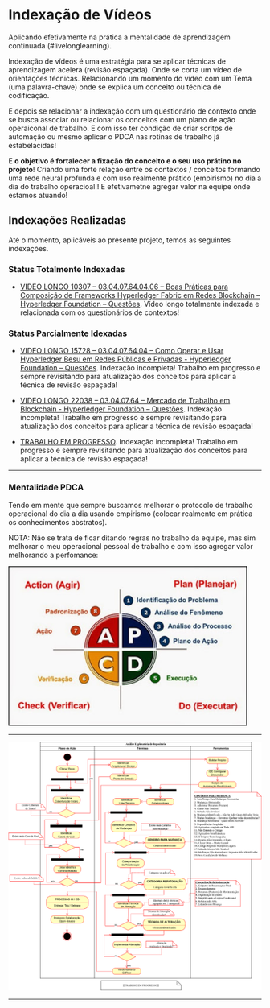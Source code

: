 # Indexação de Vídeos

Aplicando efetivamente na prática a mentalidade de aprendizagem continuada (#livelonglearning).

Indexação de vídeos é uma estratégia para se aplicar técnicas de aprendizagem acelera (revisão espaçada). Onde se corta um vídeo de orientações técnicas. Relacionando um momento do vídeo com um Tema (uma palavra-chave) onde se explica um conceito ou técnica de codificação.

E depois se relacionar a indexação com um questionário de contexto onde se busca associar ou relacionar os conceitos com um plano de ação operaiconal de trabalho. E com isso ter condição de criar scritps de automação ou mesmo aplicar o PDCA nas rotinas de trabalho já estabelacidas!

E **o objetivo é fortalecer a fixação do conceito e o seu uso prátino no projeto**! Criando uma forte relação entre os contextos / conceitos formando uma rede neural profunda e com uso realmente prático (empirismo) no dia a dia do trabalho operacioal!! E efetivametne agregar valor na equipe onde estamos atuando!

## Indexações Realizadas

Até o momento, aplicáveis ao presente projeto, temos as seguintes indexações.

### Status Totalmente Indexadas

* [VIDEO LONGO 10307 – 03.04.07.64.04.06 – Boas Práticas para Composição de Frameworks Hyperledger Fabric em Redes Blockchain – Hyperledger Foundation – Questões](../indexacoes/VIDEO%20LONGO%2010307%20–%2003.04.07.64.04.06%20–%20Boas%20Práticas%20para%20Composição%20de%20Frameworks%20Hyperledger%20Fabric%20em%20Redes%20Blockchain%20–%20Hyperledger%20Foundation%20–%20Questões.pdf). Vídeo longo totalmente indexada e relacionada com os questionários de contextos!


### Status Parcialmente Idexadas

* [VIDEO LONGO 15728 – 03.04.07.64.04 – Como Operar e Usar Hyperledger Besu em Redes Públicas e Privadas - Hyperledger Foundation  – Questões](../indexacoes/VIDEO%20LONGO%2015728%20–%2003.04.07.64.04%20–%20Como%20Operar%20e%20Usar%20Hyperledger%20Besu%20em%20Redes%20Públicas%20e%20Privadas%20-%20Hyperledger%20Foundation%20%20–%20Questões.pdf). Indexação incompleta! Trabalho em progresso e sempre revisitando para atualização dos conceitos para aplicar a técnica de revisão espaçada!

* [VIDEO LONGO 22038 – 03.04.07.64 – Mercado de Trabalho em Blockchain - Hyperledger Foundation – Questões](../indexacoes/VIDEO%20LONGO%2022038%20–%2003.04.07.64%20–%20Mercado%20de%20Trabalho%20em%20Blockchain%20-%20Hyperledger%20Foundation%20–%20Questões.pdf). Indexação incompleta! Trabalho em progresso e sempre revisitando para atualização dos conceitos para aplicar a técnica de revisão espaçada!

* [TRABALHO EM PROGRESSO](). Indexação incompleta! Trabalho em progresso e sempre revisitando para atualização dos conceitos para aplicar a técnica de revisão espaçada!

---

### Mentalidade PDCA

Tendo em mente que sempre buscamos melhorar o protocolo de trabalho operacional do dia a dia usando empirismo (colocar realmente em prática os conhecimentos abstratos).

NOTA: Não se trata de ficar ditando regras no trabalho da equipe, mas sim melhorar o meu operacional pessoal de trabalho e com isso agregar valor melhorando a perfomance:

<img src="../../docs/imgs/pdca.png" alt="PDCA: Aplicar na prática o empirismo" title="PDCA" style="width:475px;"/>
 

--- 

<a href="#FOWLER-Martin">
<img src="../../docs/imgs/DA - Análise de Repositório Genárico.drawio.png" alt="Diagrama: Documentação Elaboração do Diagrama de Atividade da Análise Exploratória Genérico" title="Documentação: Processo Genérico: Atividades da Análise Exploratória de um Repositório"/>
</a>

---
